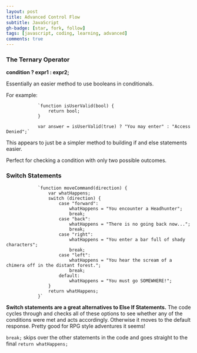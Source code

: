 ```yaml
---
layout: post
title: Advanced Control Flow
subtitle: JavaScript
gh-badge: [star, fork, follow]
tags: [javascript, coding, learning, advanced]
comments: true
---
```

### The Ternary Operator

**condition ? expr1 : expr2;**

Essentially an easier method to use booleans in conditionals.

For example:

                `function isUserValid(bool) {
                    return bool;
                }
                
                var answer = isUserValid(true) ? "You may enter" : "Access Denied";`

This appears to just be a simpler method to building if and else statements easier.

Perfect for checking a condition with only two possible outcomes.

### Switch Statements

                `function moveCommand(direction) {
                    var whatHappens;
                    switch (direction) {
                        case "forward":
                            whatHappens = "You encounter a Headhunter";
                            break;
                        case "back":
                            whatHappens = "There is no going back now...";
                            break;
                        case "right":
                            whatHappens = "You enter a bar full of shady characters";
                            break;
                        case "left":
                            whatHappens = "You hear the scream of a chimera off in the distant forest.";
                            break;
                        default:
                            whatHappens = "You must go SOMEWHERE!";  
                    }
                    return whatHappens;
                }`

**Switch statements are a great alternatives to Else If Statements.** The code cycles through and checks all of these options to see whether any of the conditions were met and acts accordingly. Otherwise it moves to the default response. Pretty good for RPG style adventures it seems!

`break;` skips over the other statements in the code and goes straight to the final `return whatHappens;`
